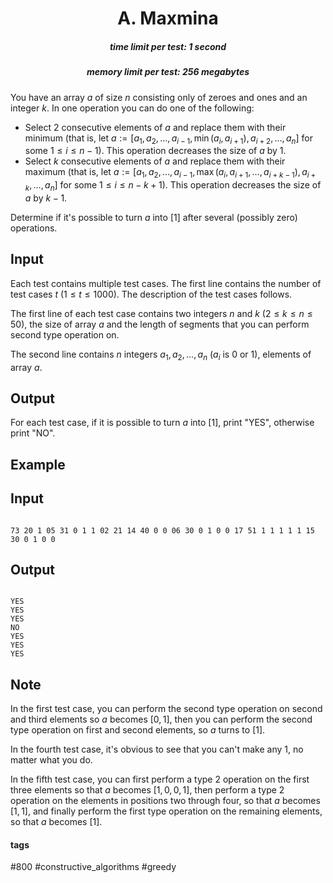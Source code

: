 <h1 style='text-align: center;'> A. Maxmina</h1>

<h5 style='text-align: center;'>time limit per test: 1 second</h5>
<h5 style='text-align: center;'>memory limit per test: 256 megabytes</h5>

You have an array $a$ of size $n$ consisting only of zeroes and ones and an integer $k$. In one operation you can do one of the following:

* Select $2$ consecutive elements of $a$ and replace them with their minimum (that is, let $a := [a_{1}, a_{2}, \ldots, a_{i-1}, \min(a_{i}, a_{i+1}), a_{i+2}, \ldots, a_{n}]$ for some $1 \le i \le n-1$). This operation decreases the size of $a$ by $1$.
* Select $k$ consecutive elements of $a$ and replace them with their maximum (that is, let $a := [a_{1}, a_{2}, \ldots, a_{i-1}, \max(a_{i}, a_{i+1}, \ldots, a_{i+k-1}), a_{i+k}, \ldots, a_{n}]$ for some $1 \le i \le n-k+1$). This operation decreases the size of $a$ by $k-1$.

Determine if it's possible to turn $a$ into $[1]$ after several (possibly zero) operations.

## Input

Each test contains multiple test cases. The first line contains the number of test cases $t$ ($1 \le t \le 1000$). The description of the test cases follows.

The first line of each test case contains two integers $n$ and $k$ ($2 \le k \le n \le 50$), the size of array $a$ and the length of segments that you can perform second type operation on.

The second line contains $n$ integers $a_{1}, a_{2}, \ldots, a_{n}$ ($a_i$ is $0$ or $1$), elements of array $a$.

## Output

For each test case, if it is possible to turn $a$ into $[1]$, print "YES", otherwise print "NO".

## Example

## Input


```

73 20 1 05 31 0 1 1 02 21 14 40 0 0 06 30 0 1 0 0 17 51 1 1 1 1 1 15 30 0 1 0 0
```
## Output


```

YES
YES
YES
NO
YES
YES
YES

```
## Note

In the first test case, you can perform the second type operation on second and third elements so $a$ becomes $[0, 1]$, then you can perform the second type operation on first and second elements, so $a$ turns to $[1]$.

In the fourth test case, it's obvious to see that you can't make any $1$, no matter what you do.

In the fifth test case, you can first perform a type 2 operation on the first three elements so that $a$ becomes $[1, 0, 0, 1]$, then perform a type 2 operation on the elements in positions two through four, so that $a$ becomes $[1, 1]$, and finally perform the first type operation on the remaining elements, so that $a$ becomes $[1]$.



#### tags 

#800 #constructive_algorithms #greedy 